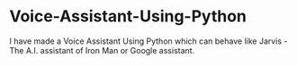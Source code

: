 # Voice-Assistant-Using-Python
I have made a Voice Assistant Using Python which can behave like Jarvis - The A.I. assistant of Iron Man or Google assistant.
